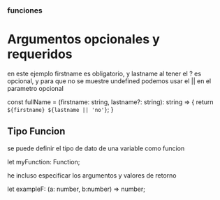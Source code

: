 ### funciones

# Argumentos opcionales y requeridos
en este ejemplo firstname es obligatorio, y lastname al tener el ? es opcional, y para que no se muestre undefined podemos usar el || en el parametro opcional

const fullName = (firstname: string, lastname?: string): string => {
            return `${firstname} ${lastname || 'no'}`;
        }

## Tipo Funcion
se puede definir el tipo de dato de una variable como funcion

let myFunction: Function;

he incluso especificar los argumentos y valores de retorno

let exampleF: (a: number, b:number) => number;
